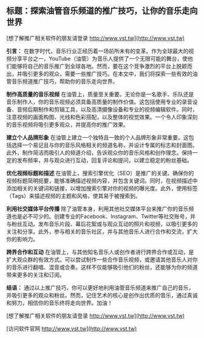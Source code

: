 ## **标题：探索油管音乐频道的推广技巧，让你的音乐走向世界**

[想了解推广相关软件的朋友请登录 http://www.vst.tw](http://www.vst.tw)

**引言：**
在数字时代，音乐行业正经历着一场前所未有的变革。作为全球最大的视频分享平台之一，YouTube（油管）为音乐人提供了一个无限可能的舞台，使他们能够将自己的音乐推广到全球各地。然而，要在这个竞争激烈的平台上脱颖而出，并吸引更多的观众，需要一些推广技巧。在本文中，我们将探索一些有效的油管音乐频道推广技巧，帮助你的音乐走向世界。

**制作高质量的音乐视频**
在油管上，质量至关重要。无论你是一名歌手、乐队还是音乐制作人，你的音乐视频必须具备高质量的制作价值。这包括使用专业的录音设备、音频后期制作和剪辑工具，以及高清摄像设备和专业的视频编辑软件。同时，注意视频的画面构图、光线和色彩搭配，以及整体的视觉效果。一个令人印象深刻的音乐视频将吸引更多观众，并提高你的推广效果。

**建立个人品牌形象**
在油管上建立一个独特且一致的个人品牌形象非常重要。这包括选择一个易记且与你的音乐风格相关的频道名称，并设计专属的标志和封面图。此外，制作简洁而吸引人的频道介绍，告诉观众你的音乐风格和创作理念。保持一定的发布频率，并与观众进行互动，回复评论和提问，以建立稳定的粉丝基础。

**优化视频标题和描述**
在油管上，搜索引擎优化（SEO）是推广的关键。确保你的视频标题简明扼要，能够准确描述视频内容，并包含关键词。同时，在视频描述中添加相关的关键词和链接，以增加搜索引擎对你的视频的曝光度。此外，使用标签（Tags）来描述视频的主题和风格，使其易于被搜索到。

**利用社交媒体平台传播**
除了油管本身，利用其他社交媒体平台来推广你的音乐频道也是必不可少的。创建专业的Facebook、Instagram、Twitter等社交账号，并与粉丝互动。发布音乐片段、幕后花絮或与观众互动的照片和视频，以吸引更多的关注和分享。此外，参与相关的音乐社区，并与其他音乐人进行合作和交流，扩大你的影响力。

**跨界合作和互动**
在油管上，与其他知名音乐人或创作者进行跨界合作或互动，是扩大观众群的有效方式。可以尝试制作一些合作音乐视频，或邀请其他音乐人对你的音乐进行翻唱、混音或合奏。这样不仅能够吸引他们的粉丝，还能够为你的频道带来更多的关注和订阅。

**结语：**
通过以上推广技巧，你可以更好地利用油管音乐频道来推广自己的音乐，并吸引更多的观众和粉丝。然而，记住艺术的核心是创作出优质的音乐，通过真诚和努力，相信你的音乐终将走向世界。加油！

[想了解推广相关软件的朋友请登录 http://www.vst.tw](http://www.vst.tw)


[访问软件官网 http://www.vst.tw](http://www.vst.tw)
